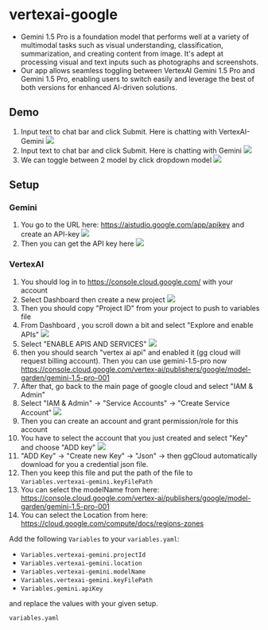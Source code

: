 # vertexai-google

- Gemini 1.5 Pro is a foundation model that performs well at a variety of multimodal tasks such as visual understanding, classification, summarization, and creating content from image. It's adept at processing visual and text inputs such as photographs and screenshots.
- Our app allows seamless toggling between VertexAI Gemini 1.5 Pro and Gemini 1.5 Pro, enabling users to switch easily and leverage the best of both versions for enhanced AI-driven solutions.

## Demo
1. Input text to chat bar and click Submit. Here is chatting with VertexAI-Gemini
![](images/chat-with-vertexAi.JPG)
2. Input text to chat bar and click Submit. Here is chatting with Gemini
![](images/chat-with-gemini.JPG)
3. We can toggle between 2 model by click dropdown model
![](images/select-model-to-chat.JPG)

## Setup
### Gemini
1. You go to the URL here: https://aistudio.google.com/app/apikey and create an API-key
![](images/create-new-API-key-for-gemini.JPG)
2. Then you can get the API key here
![](images/generated-gemini-key.JPG)

### VertexAI
1. You should log in to https://console.cloud.google.com/ with your account
2. Select Dashboard then create a new project
![](images/create-new-project-in-vertexAi.JPG)
3. Then you should copy "Project ID" from your project to push to variables file
4. From Dashboard , you scroll down a bit and select "Explore and enable APIs"
![](images/select-and-enable-apis.JPG)
5. Select "ENABLE APIS AND SERVICES"
![](images/select-enable-apis-and-services.jpg)
6. then you should search "vertex ai api" and enabled it (gg cloud will request billing account). Then you can use gemini-1.5-pro now
https://console.cloud.google.com/vertex-ai/publishers/google/model-garden/gemini-1.5-pro-001
7. After that, go back to the main page of google cloud and select "IAM & Admin"
8. Select "IAM & Admin" -> "Service Accounts" -> "Create Service Account"
![](images/go-to-setup-IAM-Admin.jpg)
9. Then you can create an account and grant permission/role for this account
10. You have to select the account that you just created and select "Key" and choose "ADD key"
![](images/getKey.jpg)
11. "ADD Key" -> "Create new Key" -> "Json" -> then ggCloud automatically download for you a credential json file.
12. Then you keep this file and put the path of the file to `Variables.vertexai-gemini.keyFilePath`
13. You can select the modelName from here: https://console.cloud.google.com/vertex-ai/publishers/google/model-garden/gemini-1.5-pro-001
14. You can select the Location from here: https://cloud.google.com/compute/docs/regions-zones



Add the following `Variables` to your `variables.yaml`:

- `Variables.vertexai-gemini.projectId`
- `Variables.vertexai-gemini.location`
- `Variables.vertexai-gemini.modelName`
- `Variables.vertexai-gemini.keyFilePath`
- `Variables.gemini.apiKey`

and replace the values with your given setup.
```
variables.yaml
```
